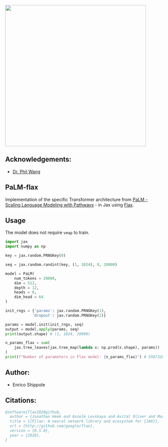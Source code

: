 <img src="./palm.gif" width="450px"></img>

## Acknowledgements:
- [Dr. Phil Wang](https://github.com/lucidrains/)

## PaLM-flax
Implementation of the specific Transformer architecture from <a href="https://ai.googleblog.com/2022/04/pathways-language-model-palm-scaling-to.html">PaLM - Scaling Language Modeling with Pathways</a> - in Jax using [Flax](https://github.com/google/flax).

## Usage

The model does not require `vmap` to train.

```python
import jax
import numpy as np

key = jax.random.PRNGKey(0)

seq = jax.random.randint(key, (1, 1024), 0, 20000)

model = PaLM(
    num_tokens = 20000,
    dim = 512,
    depth = 12,
    heads = 8,
    dim_head = 64
)

init_rngs = {'params': jax.random.PRNGKey(1), 
            'dropout': jax.random.PRNGKey(2)}

params = model.init(init_rngs, seq)
output = model.apply(params, seq)
print(output.shape) # (1, 1024, 20000)

n_params_flax = sum(
    jax.tree_leaves(jax.tree_map(lambda x: np.prod(x.shape), params))
)
print(f"Number of parameters in Flax model: {n_params_flax}") # 55073280
```

## Author:
- Enrico Shippole

## Citations:
```bibtex
@software{flax2020github,
  author = {Jonathan Heek and Anselm Levskaya and Avital Oliver and Marvin Ritter and Bertrand Rondepierre and Andreas Steiner and Marc van {Z}ee},
  title = {{F}lax: A neural network library and ecosystem for {JAX}},
  url = {http://github.com/google/flax},
  version = {0.5.0},
  year = {2020},
}
```
